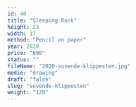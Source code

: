 ```yaml
---
id: 40
title: "Sleeping Rock"
height: 23
width: 17
method: "Pencil on paper"
year: 2020
price: "600"
status: ""
fileName: "2020-sovende-klippesten.jpg"
medie: "drawing"
draft: "false"
slug: "sovende-klippesten"
weight: "120"
---
```

